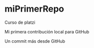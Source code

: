 # miPrimerRepo

Curso de platzi

Mi primera contribución local para GitHub

Un commit más desde GitHub
